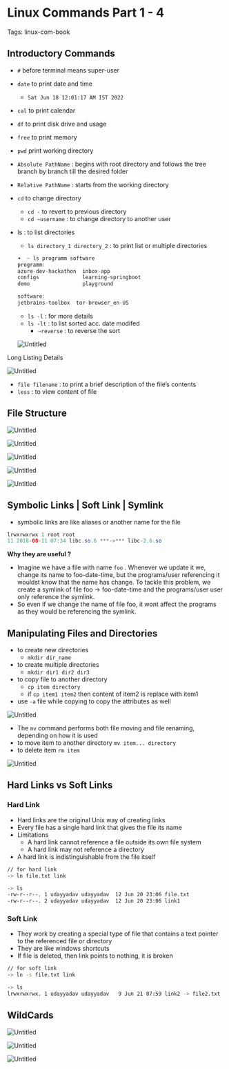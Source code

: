 # Linux Commands Part 1 - 4

Tags: linux-com-book

## Introductory Commands

- `#` before terminal means super-user
- `date` to print date and time
    - `Sat Jun 18 12:01:17 AM IST 2022`
- `cal` to print calendar
- `df` to print disk drive and usage
- `free` to print memory
- `pwd` print working directory
- `Absolute PathName` : begins with root directory and follows the tree branch by branch till the desired folder
- `Relative PathName` : starts from the working directory
- `cd` to change directory
    - `cd -` to revert to previous directory
    - `cd ~username` : to change directory to another user
- ls : to list directories
    - `ls directory_1 directory_2` : to print list or multiple directories
    
    ```java
    ➜  ~ ls programm software
    programm:
    azure-dev-hackathon  inbox-app            
    configs              learning-springboot  
    demo                 playground           
    
    software:
    jetbrains-toolbox  tor-browser_en-US
    ```
    
    - `ls -l` : for more details
    - `ls -lt` : to list sorted acc. date modifed
        - `—reverse` : to reverse the sort
    
    ![Untitled](Linux%20Commands%20Part%201%20-%204%208a90b47bf4534dd9a5713b372feb6b15/Untitled.png)
    

Long Listing Details

![Untitled](Linux%20Commands%20Part%201%20-%204%208a90b47bf4534dd9a5713b372feb6b15/Untitled%201.png)

- `file filename` : to print a brief description of the file’s contents
- `less` : to view content of file

## File Structure

![Untitled](Linux%20Commands%20Part%201%20-%204%208a90b47bf4534dd9a5713b372feb6b15/Untitled%202.png)

![Untitled](Linux%20Commands%20Part%201%20-%204%208a90b47bf4534dd9a5713b372feb6b15/Untitled%203.png)

![Untitled](Linux%20Commands%20Part%201%20-%204%208a90b47bf4534dd9a5713b372feb6b15/Untitled%204.png)

![Untitled](Linux%20Commands%20Part%201%20-%204%208a90b47bf4534dd9a5713b372feb6b15/Untitled%205.png)

![Untitled](Linux%20Commands%20Part%201%20-%204%208a90b47bf4534dd9a5713b372feb6b15/Untitled%206.png)

## Symbolic Links | Soft Link | Symlink

- symbolic links are like aliases or another name for the file

```java
lrwxrwxrwx 1 root root
11 2018-08-11 07:34 libc.so.6 ***->*** libc-2.6.so
```

**Why they are useful ?**

- Imagine we have a file with name `foo` . Whenever we update it we, change its name to foo-date-time, but the programs/user referencing it wouldst know that the name has change. To tackle this problem, we create a symlink of file foo → foo-date-time and the programs/user user only reference the symlink.
- So even if we change the name of file foo, it wont affect the programs as they would be referencing the symlink.

## Manipulating Files and Directories

- to create new directories
    - `mkdir dir_name`
- to create multiple directories
    - `mkdir dir1 dir2 dir3`
- to copy file to another directory
    - `cp item directory`
    - if `cp item1 item2` then content of item2 is replace with item1
- use `-a` file while copying to copy the attributes as well

![Untitled](Linux%20Commands%20Part%201%20-%204%208a90b47bf4534dd9a5713b372feb6b15/Untitled%207.png)

- The `mv` command performs both file moving and file renaming, depending
on how it is used
- to move item to another directory `mv item... directory`
- to delete item `rm item`

![Untitled](Linux%20Commands%20Part%201%20-%204%208a90b47bf4534dd9a5713b372feb6b15/Untitled%208.png)

## Hard Links vs Soft Links

### Hard Link

- Hard links are the original Unix way of creating links
- Every file has a single hard link that gives the file its name
- Limitations
    - A hard link cannot reference a file outside its own file system
    - A hard link may not reference a directory
- A hard link is indistinguishable from the file itself

```bash
// for hard link
-> ln file.txt link

-> ls
-rw-r--r--. 1 udayyadav udayyadav  12 Jun 20 23:06 file.txt
-rw-r--r--. 2 udayyadav udayyadav  12 Jun 20 23:06 link1
```

### Soft Link

- They work by creating a special type of file that contains a text pointer
to the referenced file or directory
- They are like windows shortcuts
- If file is deleted, then link points to nothing, it is broken

```bash
// for soft link
-> ln -s file.txt link

-> ls
lrwxrwxrwx. 1 udayyadav udayyadav   9 Jun 21 07:59 link2 -> file2.txt
```

## WildCards

![Untitled](Linux%20Commands%20Part%201%20-%204%208a90b47bf4534dd9a5713b372feb6b15/Untitled%209.png)

![Untitled](Linux%20Commands%20Part%201%20-%204%208a90b47bf4534dd9a5713b372feb6b15/Untitled%2010.png)

![Untitled](Linux%20Commands%20Part%201%20-%204%208a90b47bf4534dd9a5713b372feb6b15/Untitled%2011.png)